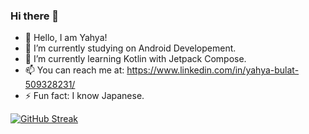 ### Hi there 👋

- 👋 Hello, I am Yahya!
- 🔭 I’m currently studying on Android Developement.
- 🌱 I’m currently learning Kotlin with Jetpack Compose.
- 📫 You can reach me at: https://www.linkedin.com/in/yahya-bulat-509328231/
- ⚡ Fun fact: I know Japanese.

[![GitHub Streak](https://streak-stats.demolab.com/?user=Beatknife)](https://git.io/streak-stats)
